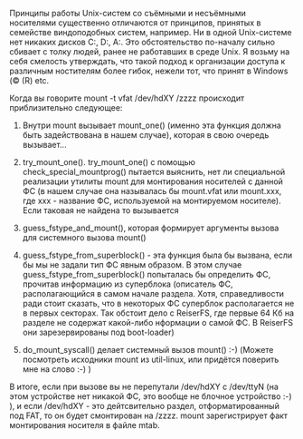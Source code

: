 
Принципы работы Unix-систем со съёмными и несъёмными носителями
   существенно отличаются от принципов, принятых в семействе
   виндоподобных систем, например. Ни в одной Unix-системе нет никаких
   дисков С:, D:, A:. Это обстоятельство по-началу сильно сбивает с толку
   людей, ранее не работавших в среде Unix. Я возьму на себя смелость
   утверждать, что такой подход к организации доступа к различным
   ностителям более гибок, нежели тот, что принят в Windows (© (R) etc.

   Когда вы говорите mount -t vfat /dev/hdXY /zzzz происходит
   приблизительно следующее:
   1. Внутри mount вызывает mount_one() (именно эта функция должна быть
   задействована в нашем случае), которая в свою очередь вызывает...

   2. try_mount_one(). try_mount_one() с помощью
   check_special_mountprog() пытается выяснить, нет ли специальной
   реализации утилиты mount для монтирования носителей с данной ФС (в
   нашем случае она называлась бы mount.vfat или mount.xxx, где xxx -
   название ФС, используемой на монтируемом носителе). Если таковая не
   найдена то вызывается

   3. guess_fstype_and_mount(), которая формирует аргументы вызова для
   системного вызова mount()

   4. guess_fstype_from_superblock() - эта функция была бы вызвана, если
   бы мы не задали тип ФС явным образом. В этом случае
   guess_fstype_from_superblock() попыталась бы определить ФС, прочитав
   информацию из суперблока (описатель ФС, располагающийся в самом начале
   раздела. Хотя, справедливости ради стоит сказать, что в некоторых ФС
   суперблок располагается не в первых секторах. Так обстоит дело с
   ReiserFS, где первые 64 Кб на разделе не содержат какой-либо нформации
   о самой ФС. В ReiserFS они зарезервированы под boot-loader)

   5. do_mount_syscall() делает системный вызов mount() :-)
   (Можете посмотреть исходники mount из util-linux, или придётся
   поверить мне на слово :-) )

   В итоге, если при вызове вы не перепутали /dev/hdXY с /dev/ttyN (на
   этом устройстве нет никакой ФС, это вообще не блочное устройство :-)
   ), и если /dev/hdXY - это дейтсвительно раздел, отформатированный под
   FAT, то он будет смонтирован на /zzzz. mount зарегистрирует факт
   монтирования носителя в файле mtab.